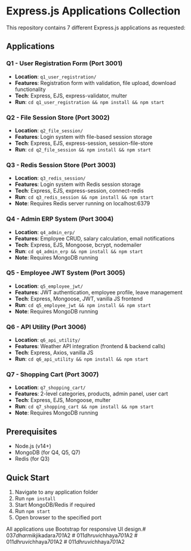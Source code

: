 # Express.js Applications Collection

This repository contains 7 different Express.js applications as requested:

## Applications

### Q1 - User Registration Form (Port 3001)
- **Location**: `q1_user_registration/`
- **Features**: Registration form with validation, file upload, download functionality
- **Tech**: Express, EJS, express-validator, multer
- **Run**: `cd q1_user_registration && npm install && npm start`

### Q2 - File Session Store (Port 3002)
- **Location**: `q2_file_session/`
- **Features**: Login system with file-based session storage
- **Tech**: Express, EJS, express-session, session-file-store
- **Run**: `cd q2_file_session && npm install && npm start`

### Q3 - Redis Session Store (Port 3003)
- **Location**: `q3_redis_session/`
- **Features**: Login system with Redis session storage
- **Tech**: Express, EJS, express-session, connect-redis
- **Run**: `cd q3_redis_session && npm install && npm start`
- **Note**: Requires Redis server running on localhost:6379

### Q4 - Admin ERP System (Port 3004)
- **Location**: `q4_admin_erp/`
- **Features**: Employee CRUD, salary calculation, email notifications
- **Tech**: Express, EJS, Mongoose, bcrypt, nodemailer
- **Run**: `cd q4_admin_erp && npm install && npm start`
- **Note**: Requires MongoDB running

### Q5 - Employee JWT System (Port 3005)
- **Location**: `q5_employee_jwt/`
- **Features**: JWT authentication, employee profile, leave management
- **Tech**: Express, Mongoose, JWT, vanilla JS frontend
- **Run**: `cd q5_employee_jwt && npm install && npm start`
- **Note**: Requires MongoDB running

### Q6 - API Utility (Port 3006)
- **Location**: `q6_api_utility/`
- **Features**: Weather API integration (frontend & backend calls)
- **Tech**: Express, Axios, vanilla JS
- **Run**: `cd q6_api_utility && npm install && npm start`

### Q7 - Shopping Cart (Port 3007)
- **Location**: `q7_shopping_cart/`
- **Features**: 2-level categories, products, admin panel, user cart
- **Tech**: Express, EJS, Mongoose, multer
- **Run**: `cd q7_shopping_cart && npm install && npm start`
- **Note**: Requires MongoDB running

## Prerequisites

- Node.js (v14+)
- MongoDB (for Q4, Q5, Q7)
- Redis (for Q3)

## Quick Start

1. Navigate to any application folder
2. Run `npm install`
3. Start MongoDB/Redis if required
4. Run `npm start`
5. Open browser to the specified port

All applications use Bootstrap for responsive UI design.#   0 3 7 _ d h a r m i k _ j i k a d a r a _ 7 0 1 _ A 2  
 #   0 1 1 _ d h r u v i _ c h h a y a _ 7 0 1 _ A 2  
 #   0 1 1 _ d h r u v i _ c h h a y a _ 7 0 1 _ A 2  
 #   0 1 1 _ d h r u v i _ c h h a y a _ 7 0 1 _ A 2  
 